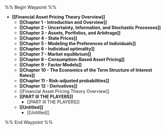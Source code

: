 %% Begin Waypoint %%
- **[[Financial Asset Pricing Theory Overview]]**
	- **[[Chapter 1 - Introduction and Overview]]**
	- **[[Chapter 2 - Uncertainty, Information, and Stochastic Processes]]**
	- **[[Chapter 3 -  Assets, Portfolios, and Arbitrage]]**
	- **[[Chapter 4 - State Prices]]**
	- **[[Chapter 5 - Modeling the Preferences of Individuals]]**
	- **[[Chapter 6 - Individual optimality]]**
	- **[[Chapter 7 - Market equilibrium]]**
	- **[[Chapter 8 - Consumption-Based Asset Pricing]]**
	- **[[Chapter 9 - Factor Models]]**
	- **[[Chapter 10 - The Economics of the Term Structure of Interest Rates]]**
	- **[[Chapter 11 - Risk-adjusted probabilities]]**
	- **[[Chapter 12 - Derivatives]]**
	- [[Financial Asset Pricing Theory Overview]]
	- **[[PART III THE PLAYERS]]**
		- [[PART III THE PLAYERS]]
	- **[[Untitled]]**
		- [[Untitled]]

%% End Waypoint %%